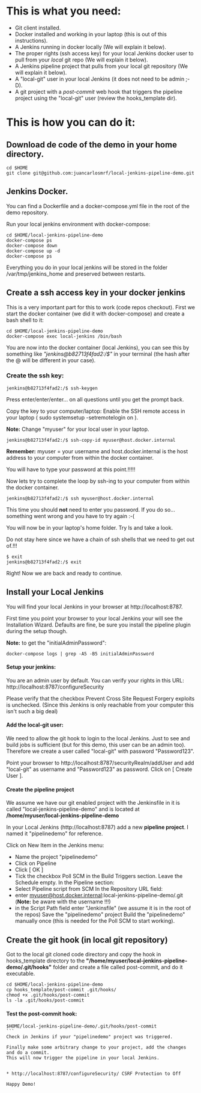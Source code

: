 # This is what you need:

- Git client installed.
- Docker installed and working in your laptop (this is out of this instructions).
- A Jenkins running in docker locally (We will explain it below).
- The proper rights (ssh access key) for your local Jenkins docker user to pull from your *local* git repo (We will explain it below).
- A Jenkins pipeline project that pulls from your local git repository (We will explain it below).
- A "local-git" user in your local Jenkins (it does not need to be admin ;-D).
- A git project with a *post-commit* web hook that triggers the pipeline project using the "local-git" user (review the hooks_template dir).

# This is how you can do it:
## Download de code of the demo in your home directory.
```
cd $HOME
git clone git@github.com:juancarlosmrf/local-jenkins-pipeline-demo.git
```

## Jenkins Docker.
You can find a Dockerfile and a docker-compose.yml file in the root of the demo repository.

Run your local jenkins environment with docker-compose:
```
cd $HOME/local-jenkins-pipeline-demo
docker-compose ps
docker-compose down
docker-compose up -d
docker-compose ps
```

Everything you do in your local jenkins will be stored in the folder /var/tmp/jenkins_home and preserved between restarts.

## Create a ssh access key in your docker jenkins

This is a very important part for this to work (code repos checkout).
First we start the docker container (we did it with docker-compose) and create a bash shell to it:

```
cd $HOME/local-jenkins-pipeline-demo
docker-compose exec local-jenkins /bin/bash
```

You are now into the docker container (local Jenkins), you can see this by something like *"jenkins@b82713f4fad2:/$"* in your terminal (the hash after the @ will be different in your case).

### Create the ssh key:
```
jenkins@b82713f4fad2:/$ ssh-keygen
```
Press enter/enter/enter... on all questions until you get the prompt back.

Copy the key to your computer/laptop:
Enable the SSH remote access in your laptop ( sudo systemsetup -setremotelogin on ).


**Note:** Change "myuser" for your local user in your laptop.
```
jenkins@b82713f4fad2:/$ ssh-copy-id myuser@host.docker.internal
```
**Remember:**
myuser = your username and host.docker.internal is the host address to your computer from within the docker container.

You will have to type your password at this point.!!!!!

Now lets try to complete the loop by ssh-ing to your computer from within the docker container.
```
jenkins@b82713f4fad2:/$ ssh myuser@host.docker.internal
```
This time you should **not** need to enter you password. If you do so... something went wrong and you have to try again :-(

You will now be in your laptop's home folder. Try ls and take a look.

Do not stay here since we have a chain of ssh shells that we need to get out of.!!!
```
$ exit
jenkins@b82713f4fad2:/$ exit
```
Right! Now we are back and ready to continue.

## Install your Local Jenkins

You will find your local Jenkins in your browser at http://localhost:8787.

First time you point your browser to your local Jenkins your will see the Installation Wizard.
Defaults are fine, be sure you install the pipeline plugin during the setup though.

**Note:** to get the "initialAdminPassword":
```
docker-compose logs | grep -A5 -B5 initialAdminPassword
```

#### Setup your jenkins:

You are an admin user by default. You can verify your rights in this URL:
http://localhost:8787/configureSecurity

Please verify that the checkbox Prevent Cross Site Request Forgery exploits is unchecked. (Since this Jenkins is only reachable from your computer this isn't such a big deal)

#### Add the local-git user:

We need to allow the git hook to login to the local Jenkins. Just to see and build jobs is sufficient (but for this demo, this user can be an admin too). Therefore we create a user called "local-git" with password "Password123".

Point your browser to http://localhost:8787/securityRealm/addUser and add "local-git" as username and "Password123" as password. Click on [ Create User ].

#### Create the pipeline project
We assume we have our git enabled project with the Jenkinsfile in it is called "local-jenkins-pipeline-demo" and is located at **/home/myuser/local-jenkins-pipeline-demo**

In your Local Jenkins (http://localhost:8787) add a new **pipeline project**.
I named it "pipelinedemo" for reference.

Click on New Item in the Jenkins menu:
- Name the project "pipelinedemo"
- Click on Pipeline
- Click [ OK ]
- Tick the checkbox Poll SCM in the Build Triggers section. Leave the Schedule empty.
In the Pipeline section:
- Select Pipeline script from SCM
In the Repository URL field:
- enter myuser@host.docker.internal:local-jenkins-pipeline-demo/.git (**Note:** be aware with the username !!!)
- in the Script Path field enter "Jenkinsfile" (we assume it is in the root of the repos)
Save the "pipelinedemo" project
Build the "pipelinedemo" manually once (this is needed for the Poll SCM to start working).

## Create the git hook (in local git repository)
Got to the local git cloned code directory and copy the hook in hooks_template directory to the **"/home/myuser/local-jenkins-pipeline-demo/.git/hooks"** folder and create a file called post-commit, and do it executable.
```
cd $HOME/local-jenkins-pipeline-demo
cp hooks_template/post-commit .git/hooks/
chmod +x .git/hooks/post-commit
ls -la .git/hooks/post-commit
```

#### Test the post-commit hook:

````
$HOME/local-jenkins-pipeline-demo/.git/hooks/post-commit
```
Check in Jenkins if your "pipelinedemo" project was triggered.

Finally make some arbitrary change to your project, add the changes and do a commit.
This will now trigger the pipeline in your local Jenkins.


* http://localhost:8787/configureSecurity/ CSRF Protection to Off

Happy Demo!
